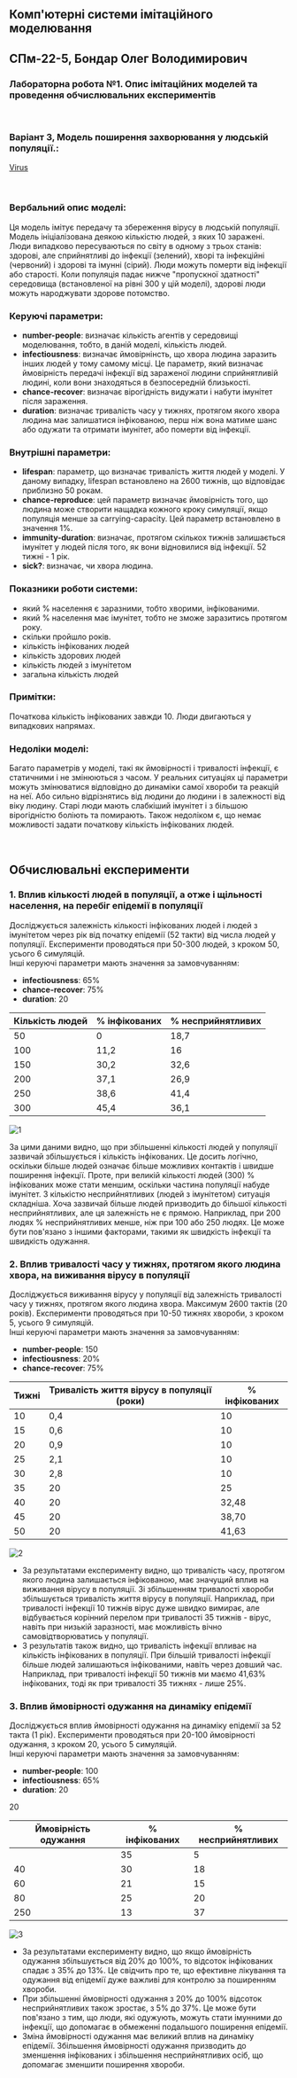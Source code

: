 ## Комп'ютерні системи імітаційного моделювання
## СПм-22-5, **Бондар Олег Володимирович**
### Лабораторна робота №**1**. Опис імітаційних моделей та проведення обчислювальних експериментів

<br>

### Варіант 3, Модель поширення захворювання у людській популяції.:
[Virus](http://https://www.netlogoweb.org/launch#https://www.netlogoweb.org/assets/modelslib/Sample%20Models/Biology/Virus.nlogo)

<br>

### Вербальний опис моделі:
Ця модель імітує передачу та збереження вірусу в людській популяції. Модель ініціалізована деякою кількістю людей, з яких 10 заражені. Люди випадково пересуваються по світу в одному з трьох станів: здорові, але сприйнятливі до інфекції (зелений), хворі та інфекційні (червоний) і здорові та імунні (сірий). Люди можуть померти від інфекції або старості. Коли популяція падає нижче "пропускної здатності" середовища (встановленої на рівні 300 у цій моделі), здорові люди можуть народжувати здорове потомство.

### Керуючі параметри:
- **number-people**: визначає кількість агентів у середовищі моделювання, тобто, в даній моделі, кількість людей.
- **infectiousness**: визначає ймовірнінсть, що хвора людина заразить інших людей у тому самому місці. Це параметр, який визначає ймовірність передачі інфекції від зараженої людини сприйнятливій людині, коли вони знаходяться в безпосередній близькості.
- **chance-recover**: визначає вірогідність видужати і набути імунітет після зараження.
- **duration**: визначає тривалість часу у тижнях, протягом якого хвора людина має залишатися інфікованою, перш ніж вона матиме шанс або одужати та отримати імунітет, або померти від інфекції.

### Внутрішні параметри:
- **lifespan**: параметр, що визначає тривалість життя людей у моделі. У даному випадку, lifespan встановлено на 2600 тижнів, що відповідає приблизно 50 рокам.
- **chance-reproduce**: цей параметр визначає ймовірність того, що людина може створити нащадка кожного кроку симуляції, якщо популяція менше за carrying-capacity. Цей параметр встановлено в значення 1%.
- **immunity-duration**: визначає, протягом скількох тижнів залишається імунітет у людей після того, як вони відновилися від інфекції. 52 тижні - 1 рік.
- **sick?**: визначає, чи хвора людина.

### Показники роботи системи:
- який % населення є заразними, тобто хворими, інфікованими.
- який % населення має імунітет, тобто не зможе заразитись протягом року.
- скільки пройшло років.
- кількість інфікованих людей
- кількість здорових людей
- кількість людей з імунітетом
- загальна кількість людей

### Примітки:
Початкова кількість інфікованих завжди 10. Люди двигаються у випадкових напрямах.

### Недоліки моделі:
Багато параметрів у моделі, такі як ймовірності і тривалості інфекції, є статичними і не змінюються з часом. У реальних ситуаціях ці параметри можуть змінюватися відповідно до динаміки самої хвороби та реакцій на неї. Або сильно відрізнятись від людини до людини і в залежності від віку людину. Старі люди мають слабкіший імунітет і з більшою вірогідністю боліють та помирають.
Також недоліком є, що немає можливості задати початкову кількість інфікованих людей.

<br>

## Обчислювальні експерименти
### 1. Вплив кількості людей в популяції, а отже і щільності населення, на перебіг епідемії в популяції
Досліджується залежність кількості інфікованих людей і людей з імунітетом через рік від початку епідемії (52 такти) від числа людей у популяції.
Експерименти проводяться при 50-300 людей, з кроком 50, усього 6 симуляцій.  
Інші керуючі параметри мають значення за замовчуванням:
- **infectiousness**: 65%
- **chance-recover**: 75%
- **duration**: 20

<table>
<thead>
<tr><th>Кількість людей</th><th>% інфікованих</th><th>% несприйнятливих</th></tr>
</thead>
<tbody>
<tr><td>50</td><td>0</td><td>18,7</td></tr>
<tr><td>100</td><td>11,2</td><td>16</td></tr>
<tr><td>150</td><td>30,2</td><td>32,6</td></tr>
<tr><td>200</td><td>37,1</td><td>26,9</td></tr>
<tr><td>250</td><td>38,6</td><td>41,4</td></tr>
<tr><td>300</td><td>45,4</td><td>36,1</td></tr>
</tbody>
</table>

![1](first.png)

За цими даними видно, що при збільшенні кількості людей у популяції зазвичай збільшується і кількість інфікованих. Це досить логічно, оскільки більше людей означає більше можливих контактів і швидше поширення інфекції. Проте, при великій кількості людей (300) % інфікованих може стати меншим, оскільки частина популяції набуде імунітет.
З кількістю несприйнятливих (людей з імунітетом) ситуація складніша. Хоча зазвичай більше людей призводить до більшої кількості несприйнятливих, але ця залежність не є прямою. Наприклад, при 200 людях % несприйнятливих менше, ніж при 100 або 250 людях. Це може бути пов'язано з іншими факторами, такими як швидкість інфекції та швидкість одужання.

### 2. Вплив тривалості часу у тижнях, протягом якого людина хвора, на виживання вірусу в популяції  
Досліджується виживання вірусу у популяції від залежність тривалості часу у тижнях, протягом якого людина хвора. Максимум 2600 тактів (20 років).
Експерименти проводяться при 10-50 тижнях хвороби, з кроком 5, усього 9 симуляцій.  
Інші керуючі параметри мають значення за замовчуванням:
- **number-people**: 150
- **infectiousness**: 20%
- **chance-recover**: 75%

<table>
<thead>
<tr><th>Тижні</th><th>Тривалість життя вірусу в популяції (роки)</th><th>% інфікованих</th></tr>
</thead>
<tbody>
<tr><td>10</td><td>0,4</td><td>10</td></tr>
<tr><td>15</td><td>0,6</td><td>10</td></tr>
<tr><td>20</td><td>0,9</td><td>10</td></tr>
<tr><td>25</td><td>2,1</td><td>10</td></tr>
<tr><td>30</td><td>2,8</td><td>10</td></tr>
<tr><td>35</td><td>20</td><td>25</td></tr>
<tr><td>40</td><td>20</td><td>32,48</td></tr>
<tr><td>45</td><td>20</td><td>38,70</td></tr>
<tr><td>50</td><td>20</td><td>41,63</td></tr>
</tbody>
</table>

![2](second.png)

- За результатами експерименту видно, що тривалість часу, протягом якого людина залишається інфікованою, має значущий вплив на виживання вірусу в популяції. Зі збільшенням тривалості хвороби збільшується тривалість життя вірусу в популяції. Наприклад, при тривалості інфекції 10 тижнів вірус дуже швидко вимирає, але відбувається корінний перелом при тривалості 35 тижнів - вірус, навіть при низькій заразності, має можливість вічно самовідтворюватись у популяції.
- З результатів також видно, що тривалість інфекції впливає на кількість інфікованих в популяції. При більшій тривалості інфекції більше людей залишаються інфікованими, навіть через довший час. Наприклад, при тривалості інфекції 50 тижнів ми маємо 41,63% інфікованих, тоді як при тривалості 35 тижнях - лише 25%.


### 3. Вплив ймовірності одужання на динаміку епідемії
Досліджується вплив ймовірності одужання на динаміку епідемії за 52 такта (1 рік).
Експерименти проводяться при 20-100 ймовірності одужання, з кроком 20, усього 5 симуляцій.  
Інші керуючі параметри мають значення за замовчуванням:
- **number-people**: 100
- **infectiousness**: 65%
- **duration**: 20

<table>
<thead>
<tr><th>Ймовірність одужання</th><th>% інфікованих</th><th>% несприйнятливих</th></tr>
</thead>
<tbody>
<tr>20<td></td><td>35</td><td>5</td></tr>
<tr><td>40</td><td>30</td><td>18</td></tr>
<tr><td>60</td><td>21</td><td>15</td></tr>
<tr><td>80</td><td>25</td><td>20</td></tr>
<tr><td>250</td><td>13</td><td>37</td></tr>
</tbody>
</table>

![3](third.png)

- За результатами експерименту видно, що якщо ймовірність одужання збільшується від 20% до 100%, то відсоток інфікованих спадає з 35% до 13%. Це свідчить про те, що ефективне лікування та одужання від епідемії дуже важливі для контролю за поширенням хвороби.
- При збільшенні ймовірності одужання з 20% до 100% відсоток несприйнятливих також зростає, з 5% до 37%. Це може бути пов'язано з тим, що люди, які одужують, можуть стати імунними до інфекції, що допомагає в обмеженні подальшого поширення епідемії.
- Зміна ймовірності одужання має великий вплив на динаміку епідемії. Збільшення ймовірності одужання призводить до зменшення інфікованих і збільшення несприйнятливих осіб, що допомагає зменшити поширення хвороби.
